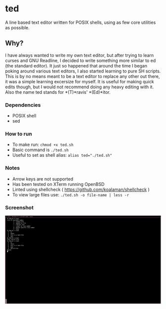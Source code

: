# ted
A line based text editor written for POSIX shells, using as few core utilities as possible.

## Why?
I have always wanted to write my own text editor, but after trying to learn curses and GNU Readline, 
I decided to write something more similar to ed (the standard editor). It just so happened that 
around the time I began poking around various text editors, I also started learning to pure SH 
scripts. This is by no means meant to be a text editor to replace any other out there, it was a simple 
learning excersize for myself. It is useful for making quick edits though, but I would not recommend 
doing any heavy editing with it. Also the name ted stands for *(T)*ravis' *(Ed)*itor. 

### Dependencies
* POSIX shell
* sed

### How to run
* To make run: `chmod +x ted.sh`
* Basic command is `./ted.sh`
* Useful to set as shell alias: `alias ted="./ted.sh"`

### Notes
* Arrow keys are not supported
* Has been tested on XTerm running OpenBSD
* Linted using shellcheck ( https://github.com/koalaman/shellcheck )
* To view large files use: `./ted.sh -o file-name | less -r`

### Screenshot
![scrot](scrot.png)
